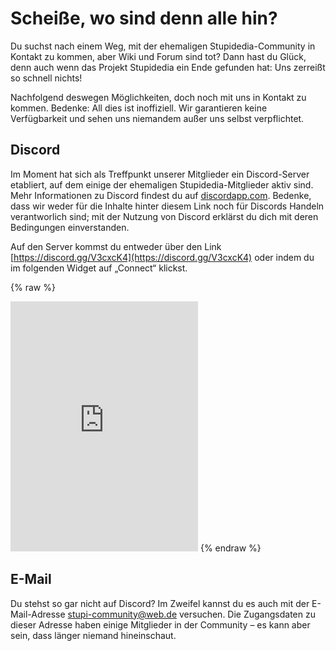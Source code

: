 # Scheiße, wo sind denn alle hin?
Du suchst nach einem Weg, mit der ehemaligen Stupidedia-Community in Kontakt zu kommen, aber Wiki und Forum sind tot? Dann hast du Glück, denn auch wenn das Projekt Stupidedia ein Ende gefunden hat: Uns zerreißt so schnell nichts!

Nachfolgend deswegen Möglichkeiten, doch noch mit uns in Kontakt zu kommen. Bedenke: All dies ist inoffiziell. Wir garantieren keine Verfügbarkeit und sehen uns niemandem außer uns selbst verpflichtet.

## Discord
Im Moment hat sich als Treffpunkt unserer Mitglieder ein Discord-Server etabliert, auf dem einige der ehemaligen Stupidedia-Mitglieder aktiv sind. Mehr Informationen zu Discord findest du auf [discordapp.com](https://discordapp.com). Bedenke, dass wir weder für die Inhalte hinter diesem Link noch für Discords Handeln verantworlich sind; mit der Nutzung von Discord erklärst du dich mit deren Bedingungen einverstanden.

Auf den Server kommst du entweder über den Link [https://discord.gg/V3cxcK4](https://discord.gg/V3cxcK4) oder indem du im folgenden Widget auf „Connect“ klickst.

{% raw %}
<iframe src="https://discordapp.com/widget?id=304644678509395968&theme=dark" height="400" allowtransparency="true" frameborder="0"></iframe>
{% endraw %}

## E-Mail
Du stehst so gar nicht auf Discord? Im Zweifel kannst du es auch mit der E-Mail-Adresse [stupi-community@web.de](mailto:stupi-community@web.de) versuchen. Die Zugangsdaten zu dieser Adresse haben einige Mitglieder in der Community – es kann aber sein, dass länger niemand hineinschaut.
